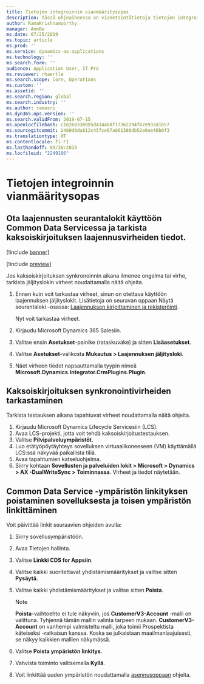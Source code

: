 ```yaml
---
title: Tietojen integroinnin vianmääritysopas
description: Tässä ohjeaiheessa on vianetsintätietoja tietojen integroinnista Finance and Operations -sovellusten ja Common Data Servicen välillä.
author: RamaKrishnamoorthy
manager: AnnBe
ms.date: 07/25/2019
ms.topic: article
ms.prod: ''
ms.service: dynamics-ax-applications
ms.technology: ''
ms.search.form: ''
audience: Application User, IT Pro
ms.reviewer: rhaertle
ms.search.scope: Core, Operations
ms.custom: ''
ms.assetid: ''
ms.search.region: global
ms.search.industry: ''
ms.author: ramasri
ms.dyn365.ops.version: ''
ms.search.validFrom: 2019-07-15
ms.openlocfilehash: c16268338085d414468f17362294fb7e933d1b57
ms.sourcegitcommit: 2460d0da812c45fce67a061386db52e0ae46b0f3
ms.translationtype: HT
ms.contentlocale: fi-FI
ms.lasthandoff: 09/30/2019
ms.locfileid: "2249106"
---
```

# <a name="troubleshooting-guide-for-data-integration"></a>Tietojen integroinnin vianmääritysopas

## <a name="enable-plug-in-trace-logs-in-common-data-service-and-inspect-the-dual-write-plug-in-error-details"></a>Ota laajennusten seurantalokit käyttöön Common Data Servicessa ja tarkista kaksoiskirjoituksen laajennusvirheiden tiedot.

[!include [banner](../includes/banner.md)]

[!include [preview](../includes/preview-banner.md)]

Jos kaksoiskirjoituksen synkronoinnin aikana ilmenee ongelma tai virhe, tarkista jäljityslokin virheet noudattamalla näitä ohjeita.

1. Ennen kuin voit tarkastaa virheet, sinun on otettava käyttöön laajennuksen jäljityslokit. Lisätietoja on seuravan oppaan Näytä seurantaloki -osassa: [Laajennuksen kirjoittaminen ja rekisteröinti](https://docs.microsoft.com/powerapps/developer/common-data-service/tutorial-write-plug-in#view-trace-logs).

    Nyt voit tarkastaa virheet.

2. Kirjaudu Microsoft Dynamics 365 Salesiin.
3. Valitse ensin **Asetukset**-painike (rataskuvake) ja sitten **Lisäasetukset**.
4. Valitse **Asetukset**-valikosta **Mukautus \> Laajennuksen jäljitysloki**.
5. Näet virheen tiedot napsauttamalla tyypin nimeä **Microsoft.Dynamics.Integrator.CrmPlugins.Plugin**.

## <a name="inspect-dual-write-synchronization-errors"></a>Kaksoiskirjoituksen synkronointivirheiden tarkastaminen

Tarkista testauksen aikana tapahtuvat virheet noudattamalla näitä ohjeita.

1. Kirjaudu Microsoft Dynamics Lifecycle Servicesiin (LCS).
2. Avaa LCS-projekti, jotta voit tehdä kaksoiskirjoitustestauksen.
3. Valitse **Pilvipalveluympäristöt**.
4. Luo etätyöpöytäyhteys sovelluksen virtuaalikoneeseen (VM) käyttämällä LCS:ssä näkyvää paikallista tiliä.
5. Avaa tapahtumien katseluohjelma. 
6. Siirry kohtaan **Sovellusten ja palveluiden lokit \> Microsoft \> Dynamics \> AX -DualWriteSync \> Toiminnassa**. Virheet ja tiedot näytetään.

## <a name="unlink-one-common-data-service-environment-from-the-application-and-link-another-environment"></a>Common Data Service -ympäristön linkityksen poistaminen sovelluksesta ja toisen ympäristön linkittäminen

Voit päivittää linkit seuraavien ohjeiden avulla:

1. Siirry sovellusympäristöön.
2. Avaa Tietojen hallinta.
3. Valitse **Linkki CDS for Appsiin**.
4. Valitse kaikki suoritettavat yhdistämismääritykset ja valitse sitten **Pysäytä**.
5. Valitse kaikki yhdistämismääritykset ja valitse sitten **Poista**.

    > [!NOTE]
    > **Poista**-vaihtoehto ei tule näkyviin, jos **CustomerV3-Account** -malli on valittuna. Tyhjennä tämän mallin valinta tarpeen mukaan. **CustomerV3-Account** on vanhempi valmisteltu malli, joka toimii Prospektista käteiseksi -ratkaisun kanssa. Koska se julkaistaan maailmanlaajuisesti, se näkyy kaikkien mallien näkymässä.

6. Valitse **Poista ympäristön linkitys**.
7. Vahvista toiminto valitsemalla **Kyllä**.
8. Voit linkittää uuden ympäristön noudattamalla [asennusoppaan](https://aka.ms/dualwrite-docs) ohjeita.
